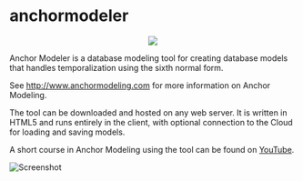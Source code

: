 # anchormodeler

<p align="center">
<img src="http://www.anchormodeling.com/wp-content/uploads/2013/05/Anchor.svg"/>
</p>

Anchor Modeler is a database modeling tool for creating database models that handles temporalization using the sixth normal form.

See http://www.anchormodeling.com for more information on Anchor Modeling.

The tool can be downloaded and hosted on any web server. It is written in HTML5 and runs entirely in the client, with optional connection to the Cloud for loading and saving models.

A short course in Anchor Modeling using the tool can be found on [YouTube](https://www.youtube.com/watch?v=xr-yyDtkCHQ&list=PLF1451D5701662AD8&spfreload=10).

![Screenshot](http://www.anchormodeling.com/wp-content/uploads/2014/11/screenshot.png)
